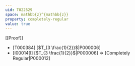 ```yaml
---
uid: T022529
space: mathbb{z}^{mathbb{z}}
property: completely-regular
value: true
---
```

[[Proof]]

* [T000384] [$T_{3 \frac{1}{2}}$|P000006]
* [I000149] [$T_{3 \frac{1}{2}}$|P000006] => [Completely Regular|P000012]

